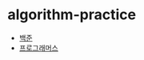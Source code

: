 # algorithm-practice
- [백준](https://github.com/cgkim449/algorithm-practice/tree/main/src/baekjoon)  
- [프로그래머스](https://github.com/cgkim449/algorithm-practice/tree/main/src/programmers)
